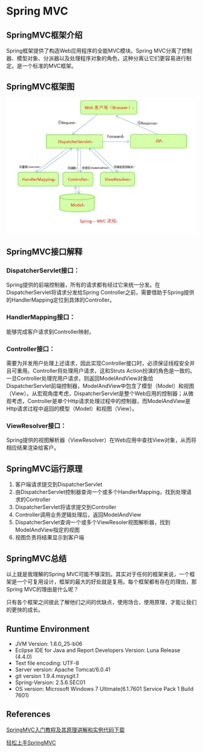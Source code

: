 # Spring MVC

## SpringMVC框架介绍

Spring框架提供了构造Web应用程序的全能MVC模块。Spring MVC分离了控制器、模型对象、分派器以及处理程序对象的角色，这种分离让它们更容易进行制定。是一个标准的MVC框架。

## SpringMVC框架图

![springmvc](https://github.com/n5xm/springmvc/blob/master/WebContent/images/springmvc.jpg)

## SpringMVC接口解释

### DispatcherServlet接口：

Spring提供的前端控制器，所有的请求都有经过它来统一分发。在DispatcherServlet将请求分发给Spring Controller之前，需要借助于Spring提供的HandlerMapping定位到具体的Controller。

### HandlerMapping接口：

能够完成客户请求到Controller映射。

### Controller接口：

需要为并发用户处理上述请求，因此实现Controller接口时，必须保证线程安全并且可重用。Controller将处理用户请求，这和Struts Action扮演的角色是一致的。一旦Controller处理完用户请求，则返回ModelAndView对象给DispatcherServlet前端控制器，ModelAndView中包含了模型（Model）和视图（View）。从宏观角度考虑，DispatcherServlet是整个Web应用的控制器；从微观考虑，Controller是单个Http请求处理过程中的控制器，而ModelAndView是Http请求过程中返回的模型（Model）和视图（View）。

### ViewResolver接口：

Spring提供的视图解析器（ViewResolver）在Web应用中查找View对象，从而将相应结果渲染给客户。

## SpringMVC运行原理

1. 客户端请求提交到DispatcherServlet
1. 由DispatcherServlet控制器查询一个或多个HandlerMapping，找到处理请求的Controller
1. DispatcherServlet将请求提交到Controller
1. Controller调用业务逻辑处理后，返回ModelAndView
1. DispatcherServlet查询一个或多个ViewResoler视图解析器，找到ModelAndView指定的视图
1. 视图负责将结果显示到客户端

## SpringMVC总结

以上就是我理解的Spring MVC可能不够深刻。其实对于任何的框架来说，一个框架是一个可复用设计，框架的最大的好处就是复用。每个框架都有存在的理由，那Spring MVC的理由是什么呢？

只有各个框架之间彼此了解他们之间的优缺点，使用场合，使用原理，才能让我们的更快的成长。

## Runtime Environment

* JVM Version: 1.6.0_25-b06
* Eclipse IDE for Java and Report Developers Version: Luna Release (4.4.0)
* Text file encoding: UTF-8
* Server version: Apache Tomcat/6.0.41
* git version 1.9.4.msysgit.1
* Spring-Version: 2.5.6.SEC01
* OS version: Microsoft Windows 7 Ultimate(6.1.7601 Service Pack 1 Build 7601)

## References

[SpringMVC入门教程及其原理讲解和实例代码下载](http://www.zuidaima.com/share/1751859714182144.htm)

[轻松上手SpringMVC](http://www.blogjava.net/zongbao/archive/2012/07/24/383884.html)